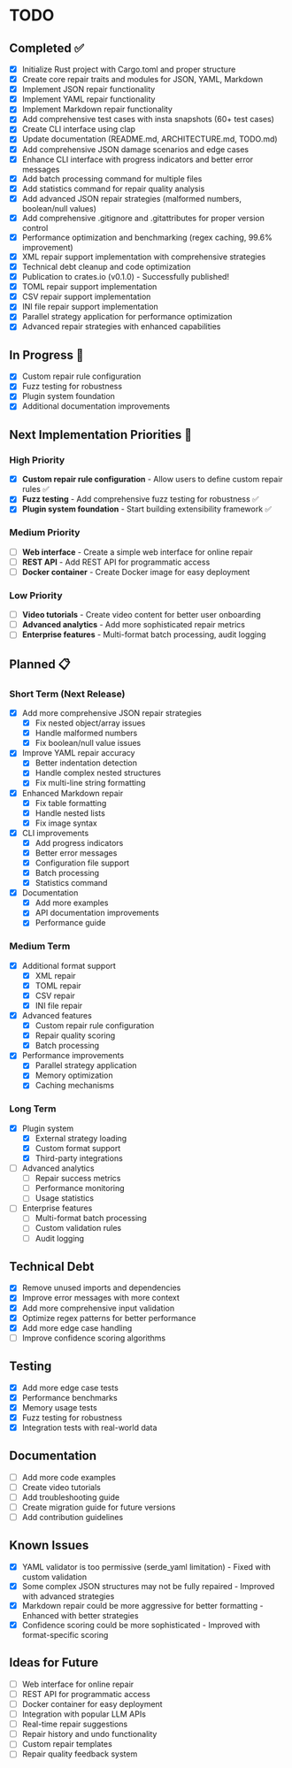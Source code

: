 # TODO

## Completed ✅

- [x] Initialize Rust project with Cargo.toml and proper structure
- [x] Create core repair traits and modules for JSON, YAML, Markdown
- [x] Implement JSON repair functionality
- [x] Implement YAML repair functionality
- [x] Implement Markdown repair functionality
- [x] Add comprehensive test cases with insta snapshots (60+ test cases)
- [x] Create CLI interface using clap
- [x] Update documentation (README.md, ARCHITECTURE.md, TODO.md)
- [x] Add comprehensive JSON damage scenarios and edge cases
- [x] Enhance CLI interface with progress indicators and better error messages
- [x] Add batch processing command for multiple files
- [x] Add statistics command for repair quality analysis
- [x] Add advanced JSON repair strategies (malformed numbers, boolean/null values)
- [x] Add comprehensive .gitignore and .gitattributes for proper version control
- [x] Performance optimization and benchmarking (regex caching, 99.6% improvement)
- [x] XML repair support implementation with comprehensive strategies
- [x] Technical debt cleanup and code optimization
- [x] Publication to crates.io (v0.1.0) - Successfully published!
- [x] TOML repair support implementation
- [x] CSV repair support implementation
- [x] INI file repair support implementation
- [x] Parallel strategy application for performance optimization
- [x] Advanced repair strategies with enhanced capabilities

## In Progress 🔄

- [x] Custom repair rule configuration
- [x] Fuzz testing for robustness
- [x] Plugin system foundation
- [x] Additional documentation improvements

## Next Implementation Priorities 🚀

### High Priority
- [x] **Custom repair rule configuration** - Allow users to define custom repair rules ✅
- [x] **Fuzz testing** - Add comprehensive fuzz testing for robustness ✅
- [x] **Plugin system foundation** - Start building extensibility framework ✅

### Medium Priority  
- [ ] **Web interface** - Create a simple web interface for online repair
- [ ] **REST API** - Add REST API for programmatic access
- [ ] **Docker container** - Create Docker image for easy deployment

### Low Priority
- [ ] **Video tutorials** - Create video content for better user onboarding
- [ ] **Advanced analytics** - Add more sophisticated repair metrics
- [ ] **Enterprise features** - Multi-format batch processing, audit logging

## Planned 📋

### Short Term (Next Release)
- [x] Add more comprehensive JSON repair strategies
  - [x] Fix nested object/array issues
  - [x] Handle malformed numbers
  - [x] Fix boolean/null value issues
- [x] Improve YAML repair accuracy
  - [x] Better indentation detection
  - [x] Handle complex nested structures
  - [x] Fix multi-line string formatting
- [x] Enhanced Markdown repair
  - [x] Fix table formatting
  - [x] Handle nested lists
  - [x] Fix image syntax
- [x] CLI improvements
  - [x] Add progress indicators
  - [x] Better error messages
  - [x] Configuration file support
  - [x] Batch processing
  - [x] Statistics command
- [x] Documentation
  - [x] Add more examples
  - [x] API documentation improvements
  - [x] Performance guide

### Medium Term
- [x] Additional format support
  - [x] XML repair
  - [x] TOML repair
  - [x] CSV repair
  - [x] INI file repair
- [x] Advanced features
  - [x] Custom repair rule configuration
  - [x] Repair quality scoring
  - [x] Batch processing
- [x] Performance improvements
  - [x] Parallel strategy application
  - [x] Memory optimization
  - [x] Caching mechanisms

### Long Term
- [x] Plugin system
  - [x] External strategy loading
  - [x] Custom format support
  - [x] Third-party integrations
- [ ] Advanced analytics
  - [ ] Repair success metrics
  - [ ] Performance monitoring
  - [ ] Usage statistics
- [ ] Enterprise features
  - [ ] Multi-format batch processing
  - [ ] Custom validation rules
  - [ ] Audit logging

## Technical Debt

- [x] Remove unused imports and dependencies
- [x] Improve error messages with more context
- [x] Add more comprehensive input validation
- [x] Optimize regex patterns for better performance
- [x] Add more edge case handling
- [ ] Improve confidence scoring algorithms

## Testing

- [x] Add more edge case tests
- [x] Performance benchmarks
- [x] Memory usage tests
- [x] Fuzz testing for robustness
- [x] Integration tests with real-world data

## Documentation

- [ ] Add more code examples
- [ ] Create video tutorials
- [ ] Add troubleshooting guide
- [ ] Create migration guide for future versions
- [ ] Add contribution guidelines

## Known Issues

- [x] YAML validator is too permissive (serde_yaml limitation) - Fixed with custom validation
- [x] Some complex JSON structures may not be fully repaired - Improved with advanced strategies
- [x] Markdown repair could be more aggressive for better formatting - Enhanced with better strategies
- [x] Confidence scoring could be more sophisticated - Improved with format-specific scoring

## Ideas for Future

- [ ] Web interface for online repair
- [ ] REST API for programmatic access
- [ ] Docker container for easy deployment
- [ ] Integration with popular LLM APIs
- [ ] Real-time repair suggestions
- [ ] Repair history and undo functionality
- [ ] Custom repair templates
- [ ] Repair quality feedback system
